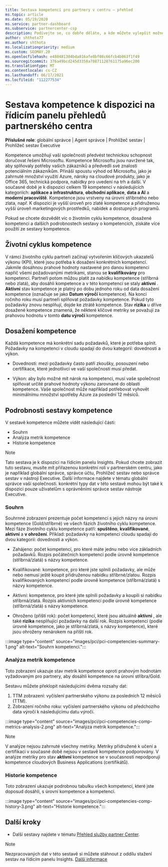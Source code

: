 ```yaml
---
title: Sestava kompetencí pro partnery v centru – přehled
ms.topic: article
ms.date: 05/19/2020
ms.service: partner-dashboard
ms.subservice: partnercenter-csp
description: Podívejte se, co dobře děláte, a kde můžete vylepšit možnosti kompetence Microsoftu, úrovně kompetence a nabídky, které vám pomůžou doručovat řešení Microsoftu.
author: shthota77
ms.author: shthota
ms.localizationpriority: medium
ms.custom: SEOMAY.20
ms.openlocfilehash: e480481304bda816afe0bf08c66fcb4b063f1f49
ms.sourcegitcommit: 376a49bcd245d3358a78871128761175a96ec200
ms.translationtype: MT
ms.contentlocale: cs-CZ
ms.lasthandoff: 06/17/2021
ms.locfileid: "112277534"
---
```

# <a name="competencies-report-available-from-the-partner-center-insights-dashboard"></a>Sestava kompetence k dispozici na řídicím panelu přehledů partnerského centra

**Příslušné role**: globální správce | Agent správce | Prohlížeč sestav | Prohlížeč sestav Executive

Kompetence umožňují vaší společnosti předvést technickou schopnost doručovat řešení Microsoftu. Kompetence Microsoftu jsou navržené tak, aby splňovaly potřeby vašich zákazníků a předvedli své znalosti potenciálním zákazníkům. Přináší spoustu výhod od Microsoftu, jako je zahrnuté množství využití Azure, nároky na cloudové produkty, jako je Office 365, technická podpora, nabídky pro uvedení na trh a další. V současné době je k dispozici celkem 19 kompetencí v následujících kategoriích: **aplikace a infrastruktura**, **obchodní aplikace**, **data a AI** a **moderní pracoviště**. Kompetence jsou vrstveny na úrovni stříbrného nebo zlata, např. K dispozici je vyšší úroveň pro zlaté kompetence a přidruženou vyšší úroveň marketingových prostředků, nabídek a dostupných programů.  

Pokud se chcete dozvědět víc o životním cyklu kompetence, dosažené kompetenci a dalších podrobnostech sestavy o kompetencích, získáte více použití ze sestavy kompetence.

## <a name="competency-life-cycle"></a>Životní cyklus kompetence

V rámci životního cyklu partneři začínají vytvořením klíčových ukazatelů výkonu (KPI), které jsou potřeba k dosažení konkrétních kompetencí. Jakmile dosáhnou prahové hodnoty nastavené pro danou kompetenci napříč všemi požadovanými metrikami, stanou se **kvalifikovány** pro kompetenci. Partneři potom můžou platit za nabídku kompetence (stříbrná nebo zlatá), aby dosáhli kompetence a v této kompetenci se staly **aktivní** . **Aktivní** stav kompetence je platný po dobu jednoho roku od data dosažení kompetence (označuje se jako **Datum výročí** kompetence). Na konci ročního roku musí partneři splňovat požadavky kompetence. Pokud tyto požadavky znovu nesplňují, dojde ke ztrátě kompetence. Stav **rizika** u dříve dosažené kompetence znamená, že některé klíčové metriky se považují za prahovou hodnotu v tomto **datu výročí** kompetence.

## <a name="competency-attainment"></a>Dosažení kompetence

Každá kompetence má konkrétní sadu požadavků, které je potřeba splnit. Požadavky na kompetenci v cloudu spadají do dvou kategorií: dovednosti a výkon.

- Dovednosti: mezi požadavky často patří zkoušky, posouzení nebo certifikace, které jednotlivci ve vaší společnosti musí předat.

- Výkon: aby bylo možné mít nárok na kompetenci, musí vaše společnost splňovat určité prahové hodnoty výkonu zarovnané do oblasti kompetence. Vaše společnost může například potřebovat vyhovět minimálnímu množství spotřeby Azure za poslední 12 měsíců.

## <a name="competencies-report-details"></a>Podrobnosti sestavy kompetence

V sestavě kompetence můžete vidět následující části:

- Souhrn
- Analýza metrik kompetence
- Historie kompetence

 > [!NOTE]
 > Tato sestava je k dispozici na řídicím panelu Insights. Pokud chcete zobrazit tuto sestavu, musíte mít přiřazenou konkrétní roli v partnerském centru, jako je například globální správce, správce účtu, Prohlížeč sestav nebo správce sestav v nástroji Executive. Další informace najdete v tématu globální správce vaší společnosti. konkrétní typy dat v této sestavě mohou být také k dispozici pouze uživatelům s oprávněními správce sestav nástroje Executive.

### <a name="summary"></a>Souhrn

Souhrnné zobrazení prezentuje počet kompetencí s jejich názvy na úrovni kompetence (Gold/stříbrné) ve všech fázích životního cyklu kompetence. Mezi fáze životního cyklu kompetence patří: **spuštěno**, **kvalifikované**, **aktivní** a **v ohrožení**. Příklad: požadavky na kompetenci cloudu spadají do dvou kategorií: dovednosti a výkon.

- Zahájeno: počet kompetencí, pro které máte jednu nebo více základních požadavků.
Rozpis počátečních kompetencí podle úrovně kompetence (stříbrná/zlatá) s názvy kompetence.

- Kvalifikované: kompetence, pro které jste splnili požadavky, ale může nebo nemusí ještě koupit přidruženou nabídku stříbrné/zlatou. Rozpis kvalifikovaných kompetencí podle úrovně kompetence (stříbrná/zlatá) s názvy kompetence.

- Aktivní: kompetence, pro které jste splnili požadavky a koupili si nabídku stříbrná/zlatá. Rozpis aktivních kompetencí podle úrovně kompetence (stříbrná/zlatá) s názvy kompetence.

- Ohroženo (příští rok): počet kompetencí, které jsou aktuálně **aktivní** , ale také **rizika** nesplňující požadavky na další rok.
Rozpis kompetencí (podle úrovně kompetence, jako je stříbrná/zlatá, s názvy kompetence), které jsou ohroženy nenárokem na příští rok.

:::image type="content" source="images/pci/pci-competencies-summary-1.png" alt-text="Souhrn kompetencí.":::

### <a name="competency-metric-analysis"></a>Analýza metrik kompetence

Toto zobrazení ukazuje stav metrik kompetence oproti prahovým hodnotám vyžadovaným pro partnery, aby dosáhli kompetence na úrovni stříbra/Gold. 

Sestavu můžete překlopit následujícími dvěma rozsahy dat:

1. TTM zobrazení: vyčíslení partnerského výkonu za posledních 12 měsíců (TTM).
2. Zobrazení ročního roku: vyčíslení partnerského výkonu od předchozího data výročí k následujícímu datu výročí.

:::image type="content" source="images/pci/pci-competencies-comp-metrics-analysis-2.png" alt-text="Analýza metrik kompetence.":::

> [!NOTE]
 > V analýze nejsou zahrnuté všechny metriky. Metriky přidružené k učení a certifikaci v současné době nejsou v sestavě kompetence podporovány. V analýze metriky pro stav **aktivní** kompetence se v současnosti nepodporují kompetence cloudových Business Applications (certifikátů).

### <a name="competency-history"></a>Historie kompetence

Toto zobrazení ukazuje podrobnou tabulku všech kompetencí, které jste doposud dosáhli, s úrovní kompetence a kompetencí.

:::image type="content" source="images/pci/pci-competencies-comp-history-3.png" alt-text="Historie kompetence.":::

## <a name="next-steps"></a>Další kroky

- Další sestavy najdete v tématu [Přehled služby partner Center](partner-center-insights.md).

>[!NOTE] 
> Nezpracovaných dat v této sestavě si můžete stáhnout z oddílu stažení sestav na řídicím panelu Insights. [Další informace](pci-download-reports.md) 
